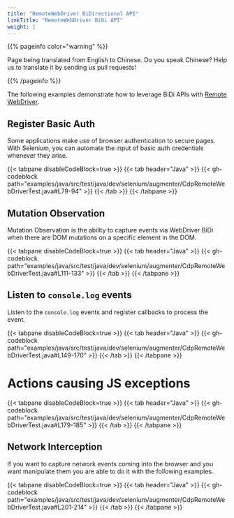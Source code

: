 ```yaml
---
title: "RemoteWebDriver BiDirectional API"
linkTitle: "RemoteWebDriver BiDi API"
weight: 1
---
```


{{% pageinfo color="warning" %}}
<p class="lead">
   <i class="fas fa-language display-4"></i>
   Page being translated from
   English to Chinese. Do you speak Chinese? Help us to translate
   it by sending us pull requests!
</p>
{{% /pageinfo %}}

The following examples demonstrate how to leverage BiDi APIs with [Remote WebDriver](/documentation/webdriver/remote_webdriver/).

## Register Basic Auth

Some applications make use of browser authentication to secure pages.
With Selenium, you can automate the input of basic auth credentials whenever they arise.

{{< tabpane disableCodeBlock=true >}}
{{< tab header="Java" >}}
    {{< gh-codeblock path="examples/java/src/test/java/dev/selenium/augmenter/CdpRemoteWebDriverTest.java#L79-94" >}}
{{< /tab >}}
{{< /tabpane >}}

## Mutation Observation

Mutation Observation is the ability to capture events via
WebDriver BiDi when there are DOM mutations on a specific
element in the DOM.

{{< tabpane disableCodeBlock=true >}}
{{< tab header="Java" >}}
    {{< gh-codeblock path="examples/java/src/test/java/dev/selenium/augmenter/CdpRemoteWebDriverTest.java#L111-133" >}}
{{< /tab >}}
{{< /tabpane >}}

## Listen to `console.log` events

Listen to the `console.log` events and register callbacks to process the event.

{{< tabpane disableCodeBlock=true >}}
{{< tab header="Java" >}}
    {{< gh-codeblock path="examples/java/src/test/java/dev/selenium/augmenter/CdpRemoteWebDriverTest.java#L149-170" >}}
{{< /tab >}}
{{< /tabpane >}}

  # Actions causing JS exceptions

{{< tabpane disableCodeBlock=true >}}
{{< tab header="Java" >}}
    {{< gh-codeblock path="examples/java/src/test/java/dev/selenium/augmenter/CdpRemoteWebDriverTest.java#L179-185" >}}
{{< /tab >}}
{{< /tabpane >}}

## Network Interception

If you want to capture network events coming into the browser and you want manipulate them you are able to do
it with the following examples.

{{< tabpane disableCodeBlock=true >}}
{{< tab header="Java" >}}
    {{< gh-codeblock path="examples/java/src/test/java/dev/selenium/augmenter/CdpRemoteWebDriverTest.java#L201-214" >}}
{{< /tab >}}
{{< /tabpane >}}

